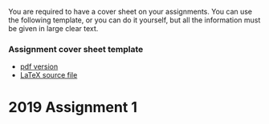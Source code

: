 You are required to have a cover sheet on your assignments. You can
use the following template, or you can do it yourself, but all the
information must be given in large clear text.

### Assignment cover sheet template

- [pdf version](./3aa_cover_2019.pdf)
- [LaTeX source file](./3aa_cover_2019.tex)

# 2019 Assignment 1
